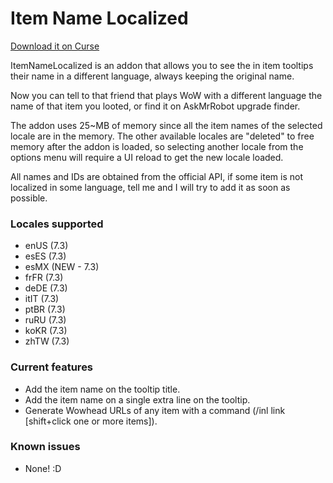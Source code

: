 # Item Name Localized

[Download it on Curse](https://mods.curse.com/addons/wow/item-name-localized)

ItemNameLocalized is an addon that allows you to see the in item tooltips their name in a different language, always keeping the original name.

Now you can tell to that friend that plays WoW with a different language the name of that item you looted, or find it on AskMrRobot upgrade finder.

The addon uses 25~MB of memory since all the item names of the selected locale are in the memory. The other available locales are "deleted" to free memory after the addon is loaded, so selecting another locale from the options menu will require a UI reload to get the new locale loaded.

All names and IDs are obtained from the official API, if some item is not localized in some language, tell me and I will try to add it as soon as possible.

### Locales supported
* enUS (7.3)
* esES (7.3)
* esMX (NEW - 7.3)
* frFR (7.3)
* deDE (7.3)
* itIT (7.3)
* ptBR (7.3)
* ruRU (7.3)
* koKR (7.3)
* zhTW (7.3)

### Current features
* Add the item name on the tooltip title.
* Add the item name on a single extra line on the tooltip.
* Generate Wowhead URLs of any item with a command (/inl link [shift+click one or more items]).

### Known issues
* None! :D